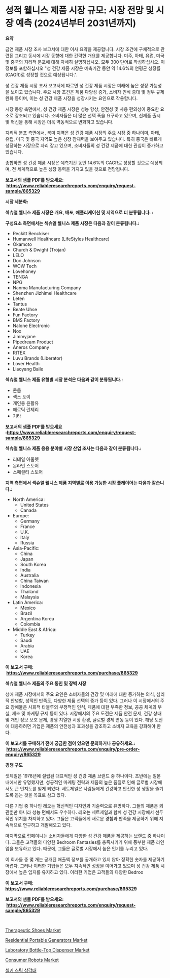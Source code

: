 <p><h1>성적 웰니스 제품 시장 규모: 시장 전망 및 시장 예측 (2024년부터 2031년까지)</h1></p><p><strong>요약</strong></p>
<p><p>금연 제품 시장 조사 보고서에 대한 이사 요약을 제공합니다. 시장 조건에 구체적으로 관련된 그리고 동시에 시장 동향에 대한 간략한 개요를 제공합니다. 미주, 아태, 유럽, 미국 및 중국의 지리적 분포에 대해 자세히 설명하십시오. 모두 300 단어로 작성하십시오. 이 정보를 포함하십시오 "성 건강 제품 시장은 예측기간 동안 약 14.6%의 연평균 성장률(CAGR)로 성장할 것으로 예상됩니다.".</p><p>성 건강 제품 시장 조사 보고서에 따르면 성 건강 제품 시장은 미래에 높은 성장 가능성을 보이고 있습니다. 주요 시장 조건은 제품 다양성 증가, 소비자 인식 증대 및 정부 규제 완화 등이며, 이는 성 건강 제품 시장을 성장시키는 요인으로 작용합니다.</p><p>시장 동향 측면에서, 성 건강 제품 시장은 성능 향상, 안전성 및 사용 편의성이 중요한 요소로 강조되고 있습니다. 소비자들은 더 많은 선택 폭을 요구하고 있으며, 신제품 출시 및 혁신을 통해 시장은 더욱 역동적으로 변화하고 있습니다.</p><p>지리적 분포 측면에서, 북미 지역은 성 건강 제품 시장의 주요 시장 중 하나이며, 아태, 유럽, 미국 및 중국 지역도 높은 성장 잠재력을 보여주고 있습니다. 특히 중국은 빠르게 성장하는 시장으로 자리 잡고 있으며, 소비자들의 성 건강 제품에 대한 관심이 증가하고 있습니다.</p><p>종합하면 성 건강 제품 시장은 예측기간 동안 14.6%의 CAGR로 성장할 것으로 예상되며, 전 세계적으로 높은 성장 동력을 가지고 있을 것으로 전망됩니다.</p></p>
<p><strong>보고서의 샘플 PDF를 받으세요: &nbsp;<a href="https://www.reliableresearchreports.com/enquiry/request-sample/865329">https://www.reliableresearchreports.com/enquiry/request-sample/865329</a></strong></p>
<p><strong>시장 세분화:</strong></p>
<p><strong> 섹슈얼 웰니스 제품 시장은 개요, 배포, 애플리케이션 및 지역으로 더 분류됩니다. :</strong></p>
<p><strong>구성요소 측면에서는 섹슈얼 웰니스 제품 시장은 다음과 같이 분류됩니다.:</strong></p>
<p><ul><li>Reckitt Benckiser</li><li>Humanwell Healthcare (LifeStyles Healthcare)</li><li>Okamoto</li><li>Church & Dwight (Trojan)</li><li>LELO</li><li>Doc Johnson</li><li>WOW Tech</li><li>Lovehoney</li><li>TENGA</li><li>NPG</li><li>Nanma Manufacturing Company</li><li>Shenzhen Jizhimei Healthcare</li><li>Leten</li><li>Tantus</li><li>Beate Uhse</li><li>Fun Factory</li><li>BMS Factory</li><li>Nalone Electronic</li><li>Nox</li><li>Jimmyjane</li><li>Pipedream Product</li><li>Aneros Company</li><li>RITEX</li><li>Luvu Brands (Liberator)</li><li>Lover Health</li><li>Liaoyang Baile</li></ul></p>
<p><strong> 섹슈얼 웰니스 제품 유형별 시장 분석은 다음과 같이 분류됩니다.:</strong></p>
<p><ul><li>콘돔</li><li>섹스 토이</li><li>개인용 윤활유</li><li>에로틱 란제리</li><li>기타</li></ul></p>
<p><strong>보고서의 샘플 PDF를 받으세요 :<a href="https://www.reliableresearchreports.com/enquiry/request-sample/865329">https://www.reliableresearchreports.com/enquiry/request-sample/865329</a></strong></p>
<p><strong> 섹슈얼 웰니스 제품 응용 분야별 시장 산업 조사는 다음과 같이 분류됩니다.:</strong></p>
<p><ul><li>리테일 아울렛</li><li>온라인 스토어</li><li>스페셜티 스토어</li></ul></p>
<p><strong>지역 측면에서 섹슈얼 웰니스 제품 지역별로 이용 가능한 시장 플레이어는 다음과 같습니다.:</strong></p>
<p><ul>
    <li>
        North America:
        <ul>
            <li>United States</li>
            <li>Canada</li>
        </ul>
    </li>
    <li>
        Europe:
        <ul>
            <li>Germany</li>
            <li>France</li>
            <li>U.K.</li>
            <li>Italy</li>
            <li>Russia</li>
        </ul>
    </li>
    <li>
        Asia-Pacific:
        <ul>
            <li>China</li>
            <li>Japan</li>
            <li>South Korea</li>
            <li>India</li>
            <li>Australia</li>
            <li>China Taiwan</li>
            <li>Indonesia</li>
            <li>Thailand</li>
            <li>Malaysia</li>
        </ul>
    </li>
    <li>
        Latin America:
        <ul>
            <li>Mexico</li>
            <li>Brazil</li>
            <li>Argentina Korea</li>
            <li>Colombia</li>
        </ul>
    </li>
    <li>
        Middle East & Africa:
        <ul>
            <li>Turkey</li>
            <li>Saudi</li>
            <li>Arabia</li>
            <li>UAE</li>
            <li>Korea</li>
        </ul>
    </li>
    </ul></p>
<p><strong>이 보고서 구매: &nbsp;<a href="https://www.reliableresearchreports.com/purchase/865329">https://www.reliableresearchreports.com/purchase/865329</a></strong></p>
<p><strong>섹슈얼 웰니스 제품의 주요 동인 및 장벽 시장</strong></p>
<p><p>성애 제품 시장에서의 주요 요인은 소비자들의 건강 및 미래에 대한 증가하는 의식, 심리적 안녕함, 성적인 만족도, 다양한 제품 선택의 증가 등이 있다. 그러나 이 시장에서의 주요 장애물은 사회적 타블루의 부정적인 인식, 제품에 대한 부족한 정보, 공공 체계의 부실, 제조 및 마케팅 규제 등이 있다. 시장에서의 주요 도전은 제품 안전 문제, 건강 상태 및 개인 정보 보호 문제, 경쟁 치열한 시장 환경, 글로벌 경제 변동 등이 있다. 해당 도전에 대응하려면 기업은 제품의 안전성과 효과성을 강조하고 소비자 교육을 강화해야 한다.</p></p>
<p><strong>이 보고서를 구매하기 전에 궁금한 점이 있으면 문의하거나 공유하세요.: &nbsp;<a href="https://www.reliableresearchreports.com/enquiry/pre-order-enquiry/865329">https://www.reliableresearchreports.com/enquiry/pre-order-enquiry/865329</a></strong></p>
<p><strong>경쟁 구도</strong></p>
<p><p>셋제일은 1978년에 설립된 대표적인 성 건강 제품 브랜드 중 하나이다. 초반에는 일본 내에서만 유명했지만, 성공적인 마케팅 전략과 제품의 높은 품질로 인해 글로벌 시장에서도 큰 인지도를 얻게 되었다. 세트제일은 사람들에게 건강하고 안전한 성 생활을 즐기도록 돕는 것을 목표로 삼고 있다.</p><p>다른 기업 중 하나인 레오는 혁신적인 디자인과 기술력으로 유명하다. 그들의 제품은 외관뿐만 아니라 성능 면에서도 우수하다. 레오는 세트제일과 함께 성 건강 시장에서 선두적인 위치를 차지하고 있다. 그들은 고객들에게 새로운 경험과 만족을 제공하기 위해 지속적으로 연구하고 개발해오고 있다.</p><p>마지막으로 럽페이니는 소비자들에게 다양한 성 건강 제품을 제공하는 브랜드 중 하나이다. 그들은 고객들의 다양한 Bedroom Fantasies를 충족시키기 위해 풍부한 제품 라인업을 보유하고 있다. 때문에, 그들은 글로벌 시장에서 높은 인기를 누리고 있다.</p><p>이 회사들 중 몇 개는 공개된 매출액 정보를 공개하고 있지 않아 정확한 숫자를 제공하기 어렵다. 그러나 이러한 기업들은 모두 지속적인 성장을 이어가고 있으며 성 건강 제품 시장에서 높은 입지를 유지하고 있다. 이러한 기업은 고객들의 다양한 Bedroo</p></p>
<p><strong>이 보고서 구매: &nbsp; <a href="https://www.reliableresearchreports.com/purchase/865329">https://www.reliableresearchreports.com/purchase/865329</a></strong></p>
<p><strong>보고서의 샘플 PDF를 받으세요: &nbsp;<a href="https://www.reliableresearchreports.com/enquiry/request-sample/865329">https://www.reliableresearchreports.com/enquiry/request-sample/865329</a></strong><strong></strong></p>
<p>&nbsp;</p>
<p><p><a href="https://gamy-alyssum-396.notion.site/Therapeutic-Shoes-Market-Provides-a-Comprehensive-Analysis-Including-a-Macro-Overview-of-the-Market--c6c373dfcd6447b2aa5ee35d5bbb0167">Therapeutic Shoes Market</a></p><p><a href="https://issuu.com/reportprime-2/docs/residential-portable-generators-market-size-2030.p">Residential Portable Generators Market</a></p><p><a href="https://view.publitas.com/reportprime-1/laboratory-bottle-top-dispenser-market-challenges-opportunities-and-growth-drivers-and-major-market-players-forecasted-for-period-from-2023-2030/">Laboratory Bottle-Top Dispenser Market</a></p><p><a href="https://boundless-drawbridge-702.notion.site/Consumer-Robots-Market-Size-Share-Trends-Analysis-Report-By-Application-Regional-Outlook-Compet-78a4a6b206484c81a800db3a9084956d">Consumer Robots Market</a></p><p><a href="https://github.com/vs10l4sfg5c/Market-Research-Report-List-1/blob/main/4832601187619.md">셀키 스틱 삼각대</a></p></p>